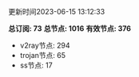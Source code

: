 更新时间2023-06-15 13:12:33

**总订阅: 73**
**总节点: 1016**
**有效节点: 376**
- v2ray节点: 294
- trojan节点: 65
- ss节点: 17
